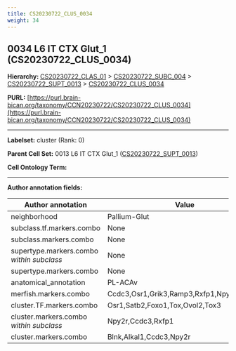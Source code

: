 ```yaml
---
title: CS20230722_CLUS_0034
weight: 34
---
```

## 0034 L6 IT CTX Glut_1 (CS20230722_CLUS_0034)
<b>Hierarchy: </b>
[CS20230722_CLAS_01](../CS20230722_CLAS_01) >
[CS20230722_SUBC_004](../CS20230722_SUBC_004) >
[CS20230722_SUPT_0013](../CS20230722_SUPT_0013) >
[CS20230722_CLUS_0034](../CS20230722_CLUS_0034)

**PURL:** [https://purl.brain-bican.org/taxonomy/CCN20230722/CS20230722_CLUS_0034](https://purl.brain-bican.org/taxonomy/CCN20230722/CS20230722_CLUS_0034)

---


**Labelset:** cluster (Rank: 0)

**Parent Cell Set:** 0013 L6 IT CTX Glut_1 ([CS20230722_SUPT_0013](../CS20230722_SUPT_0013))



**Cell Ontology Term:** 

[MARKER GENES.]: #


---

[TRANSFERRED ANNOTATIONS.]: #


[AUTHOR ANNOTATION FIELDS.]: #


**Author annotation fields:**

| Author annotation | Value |
|-------------------|-------|
|neighborhood|Pallium-Glut|
|subclass.tf.markers.combo|None|
|subclass.markers.combo|None|
|supertype.markers.combo _within subclass_|None|
|supertype.markers.combo|None|
|anatomical_annotation|PL-ACAv|
|merfish.markers.combo|Ccdc3,Osr1,Grik3,Ramp3,Rxfp1,Npy2r,Man1a|
|cluster.TF.markers.combo|Osr1,Satb2,Foxo1,Tox,Ovol2,Tox3|
|cluster.markers.combo _within subclass_|Npy2r,Ccdc3,Rxfp1|
|cluster.markers.combo|Blnk,Alkal1,Ccdc3,Npy2r|
